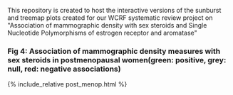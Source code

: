 This repository is created to host the interactive versions of the sunburst and treemap plots created for our WCRF systematic review project on "Association of mammographic density with sex steroids and Single Nucleotide Polymorphisms of estrogen receptor and aromatase"  

### Fig 4: Association of mammographic density measures with sex steroids in postmenopausal women(green: positive, grey: null, red: negative associations)

{% include_relative post_menop.html %}
